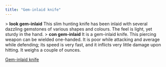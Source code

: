 ```yaml
---
title: "Gem-inlaid knife"
---
```


\> **look gem-inlaid**
This slim hunting knife has been inlaid with several dazzling
gemstones
of various shapes and colours. The feel is light, yet sturdy in the
hand.
\> **con gem-inlaid**
It is a gem-inlaid knife.
This piercing weapon can be wielded one-handed.
It is poor while attacking and average while defending; its speed is
very fast, and it inflicts very
little damage upon hitting.
It weighs a couple of ounces.

[Gem-inlaid knife](Category:_Piercing_weapons "wikilink")